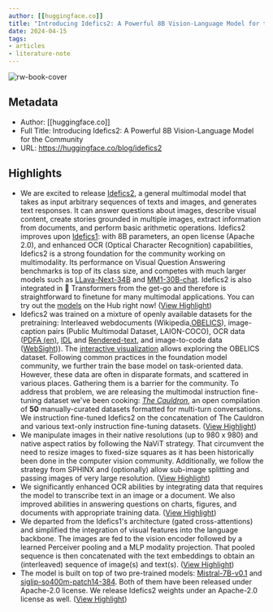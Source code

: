 ```yaml
---
author: [[huggingface.co]]
title: "Introducing Idefics2: A Powerful 8B Vision-Language Model for the Community"
date: 2024-04-15
tags: 
- articles
- literature-note
---
```

![rw-book-cover](https://huggingface.co/blog/assets/idefics/thumbnail.png)

## Metadata
- Author: [[huggingface.co]]
- Full Title: Introducing Idefics2: A Powerful 8B Vision-Language Model for the Community
- URL: https://huggingface.co/blog/idefics2

## Highlights
- We are excited to release [Idefics2](https://huggingface.co/blog/HuggingFaceM4/idefics2-8b), a general multimodal model that takes as input arbitrary sequences of texts and images, and generates text responses. It can answer questions about images, describe visual content, create stories grounded in multiple images, extract information from documents, and perform basic arithmetic operations. 
  Idefics2 improves upon [Idefics1](https://huggingface.co/blog/idefics): with 8B parameters, an open license (Apache 2.0), and enhanced OCR (Optical Character Recognition) capabilities, Idefics2 is a strong foundation for the community working on multimodality. Its performance on Visual Question Answering benchmarks is top of its class size, and competes with much larger models such as [LLava-Next-34B](https://huggingface.co/liuhaotian/llava-v1.6-34b) and [MM1-30B-chat](https://huggingface.co/papers/2403.09611). 
  Idefics2 is also integrated in 🤗 Transformers from the get-go and therefore is straightforward to finetune for many multimodal applications. You can try out the [models](https://huggingface.co/HuggingFaceM4/idefics2-8b) on the Hub right now! ([View Highlight](https://read.readwise.io/read/01hvhkvcr2fjaqq2d1a98mkrtq))
- Idefics2 was trained on a mixture of openly available datasets for the pretraining: Interleaved webdocuments (Wikipedia,[OBELICS](https://huggingface.co/datasets/HuggingFaceM4/OBELICS)), image-caption pairs (Public Multimodal Dataset, LAION-COCO), OCR data ([PDFA (en)](https://huggingface.co/datasets/pixparse/pdfa-eng-wds), [IDL](https://huggingface.co/datasets/pixparse/idl-wds) and [Rendered-text](https://huggingface.co/datasets/wendlerc/RenderedText), and image-to-code data ([WebSight](https://huggingface.co/datasets/HuggingFaceM4/WebSight))). 
  The [interactive visualization](https://atlas.nomic.ai/map/f2fba2aa-3647-4f49-a0f3-9347daeee499/ee4a84bd-f125-4bcc-a683-1b4e231cb10f) allows exploring the OBELICS dataset. 
  Following common practices in the foundation model community, we further train the base model on task-oriented data. However, these data are often in disparate formats, and scattered in various places. Gathering them is a barrier for the community. To address that problem, we are releasing the multimodal instruction fine-tuning dataset we've been cooking: *[The Cauldron](https://huggingface.co/datasets/HuggingFaceM4/the_cauldron)*, an open compilation of **50** manually-curated datasets formatted for multi-turn conversations. We instruction fine-tuned Idefics2 on the concatenation of The Cauldron and various text-only instruction fine-tuning datasets. ([View Highlight](https://read.readwise.io/read/01hvhkwhswxdzec5fa3hwy5ctr))
- We manipulate images in their native resolutions (up to 980 x 980) and native aspect ratios by following the NaViT strategy. That circumvent the need to resize images to fixed-size squares as it has been historically been done in the computer vision community. Additionally, we follow the strategy from SPHINX and (optionally) allow sub-image splitting and passing images of very large resolution. ([View Highlight](https://read.readwise.io/read/01hvhkxa82ty3k4sa45j08wnwr))
- We significantly enhanced OCR abilities by integrating data that requires the model to transcribe text in an image or a document. We also improved abilities in answering questions on charts, figures, and documents with appropriate training data. ([View Highlight](https://read.readwise.io/read/01hvhkxdxcmj3k9hcz4rpeb6vq))
- We departed from the Idefics1's architecture (gated cross-attentions) and simplified the integration of visual features into the language backbone. The images are fed to the vision encoder followed by a learned Perceiver pooling and a MLP modality projection. That pooled sequence is then concatenated with the text embeddings to obtain an (interleaved) sequence of image(s) and text(s). ([View Highlight](https://read.readwise.io/read/01hvhkxm1v0rqhj6psn1v3aaj0))
- The model is built on top of two pre-trained models: [Mistral-7B-v0.1](https://huggingface.co/mistralai/Mistral-7B-v0.1) and [siglip-so400m-patch14-384](https://huggingface.co/google/siglip-so400m-patch14-384). Both of them have been released under Apache-2.0 license. We release Idefics2 weights under an Apache-2.0 license as well. ([View Highlight](https://read.readwise.io/read/01hvhky8k7j8nvqzadtat50vt3))
